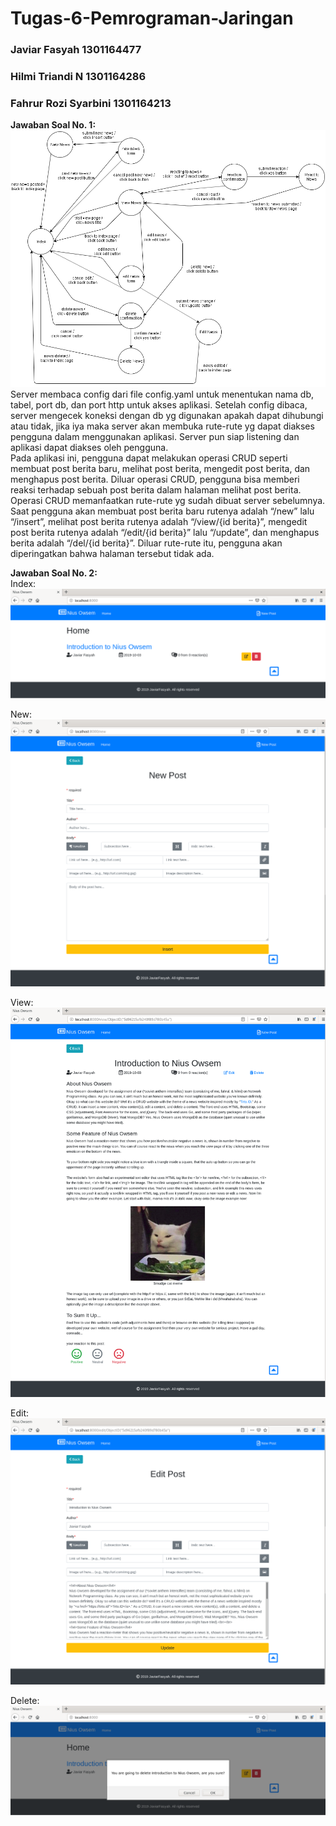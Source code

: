 # Tugas-6-Pemrograman-Jaringan
### Javiar Fasyah         1301164477
### Hilmi Triandi N		    1301164286
### Fahrur Rozi Syarbini	1301164213  
  
  
**Jawaban Soal No. 1:**  
![fsm.png](/screenshot/fsm.png)  
Server membaca config dari file config.yaml untuk menentukan nama db, tabel, port db, dan port http untuk akses aplikasi. Setelah config dibaca, server mengecek koneksi dengan db yg digunakan apakah dapat dihubungi atau tidak, jika iya maka server akan membuka rute-rute yg dapat diakses pengguna dalam menggunakan aplikasi. Server pun siap listening dan aplikasi dapat diakses oleh pengguna.  
Pada aplikasi ini, pengguna dapat melakukan operasi CRUD seperti membuat post berita baru, melihat post berita, mengedit post berita, dan menghapus post berita. Diluar operasi CRUD, pengguna bisa memberi reaksi terhadap sebuah post berita dalam halaman melihat post berita. Operasi CRUD memanfaatkan rute-rute yg sudah dibuat server sebelumnya. Saat pengguna akan membuat post berita baru rutenya adalah “/new” lalu “/insert”, melihat post berita rutenya adalah “/view/{id berita}”, mengedit post berita rutenya adalah “/edit/{id berita}” lalu “/update”, dan menghapus berita adalah “/del/{id berita}”. Diluar rute-rute itu, pengguna akan diperingatkan bahwa halaman tersebut tidak ada.  
  
**Jawaban Soal No. 2:**  
Index:  
![index.png](/screenshot/index.png)  
  
New:  
![new.png](/screenshot/new.png)  
  
View:  
![view.png](/screenshot/view.png)  
  
Edit:  
![edit.png](/screenshot/edit.png)  
  
Delete:  
![delete.png](/screenshot/delete.png)  

